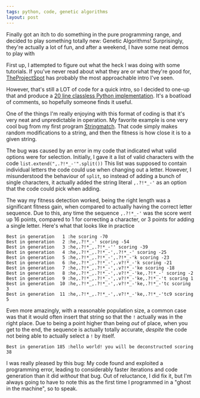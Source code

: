 ```yaml
---
tags: python, code, genetic algorithms
layout: post
---
```


Finally got an itch to do something in the pure programming range, and decided to play something totally new: Genetic Algorithms! Surprisingly, they're actually a lot of fun, and after a weekend, I have some neat demos to play with

First up, I attempted to figure out what the heck I was doing with some tutorials. If you've never read about what they are or what they're good for, [TheProjectSpot](http://www.theprojectspot.com/tutorial-post/creating-a-genetic-algorithm-for-beginners/3) has probably the most approachable intro I've seen.

However, that's still a LOT of code for a quick intro, so I decided to one-up that and produce a [20 line classless Python implementation](https://github.com/tekdemo/genetic-testing/tree/master/super-simple-demo). It's a boatload of comments, so hopefully someone finds it useful.

One of the things I'm really enjoying with this format of coding is that it's very neat and unpredictable in operation. My favorite example is one very cool bug from my first program [Stringmatch](https://github.com/tekdemo/genetic-testing/tree/master/stringmatch). That code simply makes random modifications to a string, and then the fitness is how close it is to a given string.

 The bug was caused by an error in my code that indicated what valid options were for selection. Initially, I gave it a list of valid characters with the code `list.extend(",.?!*_-'".split())`
This list was supposed to contain individual letters the code could use when changing out a letter.  However, I misunderstood the behaviour of `split`, so instead of adding a bunch of single characters, it actually added the string literal `,.?!*_-'` as an option that the code could pick when adding.

The way my fitness detection worked, being the right length was a significant fitness gain, when compared to actually having the correct letter sequence. Due to this, any time the sequence `,.?!*_-'` was the score went up 16 points, compared to 1 for correcting a character, or 3 points for adding a single letter. Here's what that looks like in practice

```
Best in generation   1 :he scoring -70
Best in generation   2 :he,.?!*_-' scoring -54
Best in generation   3 :he,.?!*_,.?!*_-'' scoring -39
Best in generation   4 :he,.?!*_,.?!*_-',.?!*_-' scoring -25
Best in generation   5 :he,.?!*_,.?!*_-',.?!*_-'k scoring -23
Best in generation   6 :he,.?!*_,.?!*_-',.v?!*_-'k scoring -21
Best in generation   7 :he,.?!*_,.?!*_-',.v?!*_-'ke scoring -18
Best in generation   8 :he,.?!*_,.?!*_-',.v?!*_-'ke,.?!*_-' scoring -2
Best in generation   9 :he,.?!*_,.?!*_-',.v?!*_-'ke,.?!*_-'t scoring 1
Best in generation  10 :he,.?!*_,.?!*_-',.v?!*_-'ke,.?!*_-'tc scoring 3
Best in generation  11 :he,.?!*_,.?!*_-',.v?!*_-'ke,.?!*_-'tc9 scoring 5
```
Even more amazingly, with a reasonable population size, a common case was that it would often insert that string so that the `!` actually was in the right place. Due to being a point higher than being _out_ of place, when you get to the end, the sequence is actually totally accurate, _despite_ the code not being able to actually select a `!` by itself.
```
Best in generation 185 :hello world! you will be deconstructed scoring 38
```

I was really pleased by this bug: My code found and exploited a programming error, leading to considerably faster iterations and code generation than it did _without_ that bug. Out of reluctance, I did fix it, but I'm always going to have to note this as the first time I programmed in a "ghost in the machine", so to speak. 

